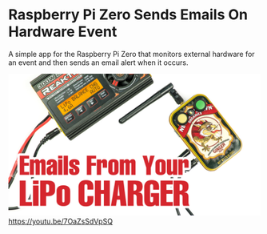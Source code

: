 # Raspberry Pi Zero Sends Emails On Hardware Event
A simple app for the Raspberry Pi Zero that monitors external hardware for an event and then sends an email alert when it occurs. 

![](images/mintymailer_yt_thumbnail_1200x675.jpg)
https://youtu.be/7OaZsSdVpSQ
